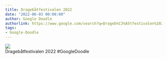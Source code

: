 ```yaml
---
title: Dragebåtfestivalen 2022
date: "2022-06-03 00:00:00"
author: Google Doodle
authorlink: https://www.google.com/search?q=Drageb%C3%A5tfestivalen%202022
tags:
- Google-Doodle
---
```

<img src="https://www.google.com/logos/doodles/2022/dragon-boat-festival-2022-6753651837109429-law.gif" referrerpolicy="no-referrer"><br>Dragebåtfestivalen 2022 #GoogleDoodle